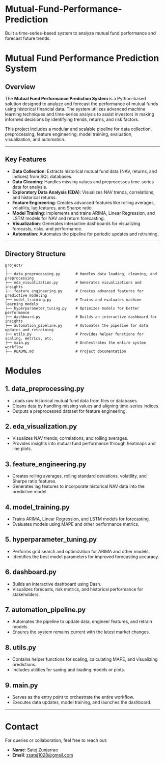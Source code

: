# Mutual-Fund-Performance-Prediction

Built a time-series-based system to analyze mutual fund performance and forecast future trends.

# Mutual Fund Performance Prediction System

## Overview
The **Mutual Fund Performance Prediction System** is a Python-based solution designed to analyze and forecast the performance of mutual funds using historical financial data. The system utilizes advanced machine learning techniques and time-series analysis to assist investors in making informed decisions by identifying trends, returns, and risk factors.

This project includes a modular and scalable pipeline for data collection, preprocessing, feature engineering, model training, evaluation, visualization, and automation.

---

## Key Features
- **Data Collection**: Extracts historical mutual fund data (NAV, returns, and indices) from SQL databases.
- **Data Cleaning**: Handles missing values and preprocesses time-series data for analysis.
- **Exploratory Data Analysis (EDA)**: Visualizes NAV trends, correlations, and historical returns.
- **Feature Engineering**: Creates advanced features like rolling averages, volatility, lag features, and Sharpe ratio.
- **Model Training**: Implements and trains ARIMA, Linear Regression, and LSTM models for NAV and return forecasting.
- **Visualization**: Generates interactive dashboards for visualizing forecasts, risks, and performance.
- **Automation**: Automates the pipeline for periodic updates and retraining.

---

## Directory Structure

```plaintext
project/
│
├── data_preprocessing.py       # Handles data loading, cleaning, and preprocessing
├── eda_visualization.py        # Generates visualizations and insights
├── feature_engineering.py      # Creates advanced features for predictive modeling
├── model_training.py           # Trains and evaluates machine learning models
├── hyperparameter_tuning.py    # Optimizes models for better performance
├── dashboard.py                # Builds an interactive dashboard for insights
├── automation_pipeline.py      # Automates the pipeline for data updates and retraining
├── utils.py                    # Provides helper functions for scaling, metrics, etc.
├── main.py                     # Orchestrates the entire system workflow
├── README.md                   # Project documentation
```
# Modules

## 1. data_preprocessing.py
- Loads raw historical mutual fund data from files or databases.
- Cleans data by handling missing values and aligning time-series indices.
- Outputs a preprocessed dataset for feature engineering.

## 2. eda_visualization.py
- Visualizes NAV trends, correlations, and rolling averages.
- Provides insights into mutual fund performance through heatmaps and line plots.

## 3. feature_engineering.py
- Creates rolling averages, rolling standard deviations, volatility, and Sharpe ratio features.
- Generates lag features to incorporate historical NAV data into the predictive model.

## 4. model_training.py
- Trains ARIMA, Linear Regression, and LSTM models for forecasting.
- Evaluates models using MAPE and other performance metrics.

## 5. hyperparameter_tuning.py
- Performs grid search and optimization for ARIMA and other models.
- Identifies the best model parameters for improved forecasting accuracy.

## 6. dashboard.py
- Builds an interactive dashboard using Dash.
- Visualizes forecasts, risk metrics, and historical performance for stakeholders.

## 7. automation_pipeline.py
- Automates the pipeline to update data, engineer features, and retrain models.
- Ensures the system remains current with the latest market changes.

## 8. utils.py
- Contains helper functions for scaling, calculating MAPE, and visualizing predictions.
- Includes utilities for saving and loading models or plots.

## 9. main.py
- Serves as the entry point to orchestrate the entire workflow.
- Executes data updates, model training, and launches the dashboard.

---

# Contact

For queries or collaboration, feel free to reach out:

- **Name**: Satej Zunjarrao  
- **Email**: zsatej1028@gmail.com  
